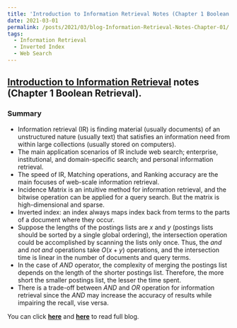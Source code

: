 ```yaml
---
title: 'Introduction to Information Retrieval Notes (Chapter 1 Boolean Retrieval)'
date: 2021-03-01
permalink: /posts/2021/03/blog-Information-Retrieval-Notes-Chapter-01/
tags:
  - Information Retrieval
  - Inverted Index
  - Web Search
---
```


## [Introduction to Information Retrieval](https://nlp.stanford.edu/IR-book/information-retrieval-book.html) notes (Chapter 1 Boolean Retrieval). 

### Summary

- Information retrieval (IR) is finding material (usually documents) of an unstructured nature (usually text) that satisfies an information need from within large collections (usually stored on computers). 
-  The main application scenarios of IR include web search; enterprise, institutional, and domain-specific search; and personal information retrieval.
- The speed of IR, Matching operations, and Ranking accuracy are the main focuses of web-scale information retrieval.
- Incidence Matrix is an intuitive method for information retrieval, and the bitwise operation can be applied for a query search. But the matrix is high-dimensional and sparse.
- Inverted index: an index always maps index back from terms to the parts of a document where they occur.
- Suppose the lengths of the postings lists are $x$ and $y$ (postings lists should be sorted by a single global ordering), the intersection operation could be accomplished by scanning the lists only once. Thus, the $and$ and $not \; and$ operations take $O(x + y)$ operations, and the intersection time is linear in the number of documents and query terms.
- In the case of $AND$ operator, the complexity of merging the postings list depends on the length of the shorter postings list. Therefore, the more short the smaller postings list, the lesser the time spent.
- There is a trade-off between $AND$ and $OR$ operation for information retrieval since the $AND$ may increase the accuracy of results while impairing the recall, vise versa.

You can click [**here**](https://pridelee.github.io/files/blog/Chapter1-Boolean-retrieval.pdf) and [**here**](https://zhuanlan.zhihu.com/p/353850769) to read full blog.
